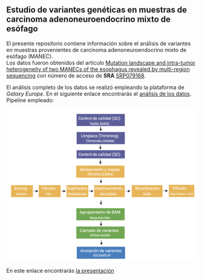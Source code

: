## Estudio de variantes genéticas en muestras de carcinoma adenoneuroendocrino mixto de esófago 

El presente repositorio contiene información sobre el análisis de variantes en muestras provenientes de carcinoma adenoneuroendocrino mixto de esófago (MANEC).  
Los datos fueron obtenidos del artículo [Mutation landscape and intra-tumor heterogeneity of two
MANECs of the esophagus revealed by multi-region sequencing](https://pubmed.ncbi.nlm.nih.gov/29050228/) con número de acceso de **SRA** [SRP079168](https://trace.ncbi.nlm.nih.gov/Traces/sra/?study=SRP079168).

El análisis completo de los datos se realizó empleando la plataforma de *Galaxy Europe*. En el siguiente enlace encontrarás el [análisis de los datos](https://usegalaxy.eu/u/rchavez91/h/esophag).  
Pipeline empleado:


![pipeline](./Slides/Screenshots/Pipeline.png)

En este enlace encontrarás [la presentación](https://necrosnake91.github.io/Esophagus_project/Slides/MANEC_DNA_Seq.html#1)

